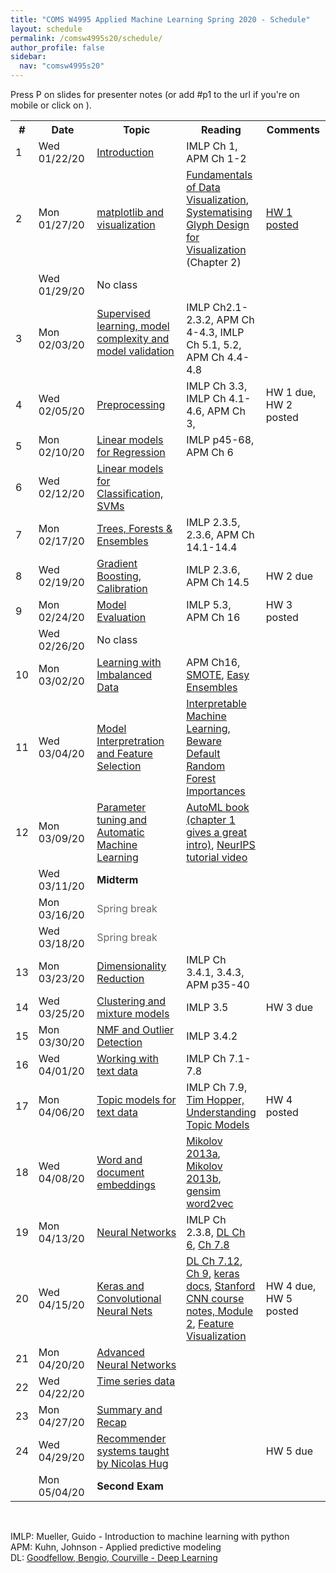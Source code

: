 ```yaml
---
title: "COMS W4995 Applied Machine Learning Spring 2020 - Schedule"
layout: schedule
permalink: /comsw4995s20/schedule/
author_profile: false
sidebar:
  nav: "comsw4995s20"
---
```


Press P on slides for presenter notes (or add #p1 to the url if you're on mobile or click on <i class="fas fa-comment-dots"></i>).

<div class="schedule">
<table cellspacing="0" border="0">
	<colgroup span="2"></colgroup>
	<colgroup></colgroup>
	<colgroup></colgroup>
	<colgroup></colgroup>
    <tr>
        <th>#</th>
        <th style="width:126px">Date</th>
        <th style="width:330px">Topic</th>
        <th>Reading</th>
        <th style="width:115px">Comments</th>
    </tr>
	<tr>
		<td>1</td>
		<td>Wed 01/22/20</td>
		<td><a href="https://amueller.github.io/COMS4995-s20/slides/aml-01-introduction/">Introduction</a>
		<a href="https://amueller.github.io/COMS4995-s20/slides/aml-01-introduction/#p1"><i class="fas fa-comment-dots"></i></a>
		&nbsp;<a href="https://www.youtube.com/watch?v=rbvpiPJuK64&list=PL_pVmAaAnxIRnSw6wiCpSvshFyCREZmlM"><i class="fab fa-youtube" aria-hidden="true"></i></a></td>
		<td>IMLP Ch 1, APM Ch 1-2</td>
		<td><br></td>
	</tr>
	<tr>
		<td>2</td>
		<td>Mon 01/27/20</td>
		<td><a href="https://amueller.github.io/COMS4995-s20/slides/aml-02-matplotlib">matplotlib and visualization</a>
		<a href="https://amueller.github.io/COMS4995-s20/slides/aml-02-matplotlib#p1"><i class="fas fa-comment-dots"></i></a>
		&nbsp;<a href="https://youtu.be/OW3oco7nlV4"><i class="fab fa-youtube" aria-hidden="true"></i></a></td>
		<td><a href="https://serialmentor.com/dataviz/">Fundamentals of Data Visualization</a>, <a href="https://ora.ox.ac.uk/objects/uuid:b98ccce1-038f-4c0a-a259-7f53dfe06ac7">Systematising Glyph Design for Visualization</a> (Chapter 2)</td>
		<td><a href="https://github.com/amueller/COMS4995-s20/raw/master/homework/homework1-spring-2020.pdf">HW 1 posted</a></td>
	</tr>
	<tr>
		<td><br></td>
		<td>Wed 01/29/20</td>
		<td>No class</td>
		<td></td>
		<td><br></td>
	</tr>
	<tr>
		<td>3</td>
		<td>Mon 02/03/20</td>
		<td><a href="https://amueller.github.io/COMS4995-s20/slides/aml-03-supervised-learning">Supervised learning, model complexity and model validation</a>
		<a href="https://amueller.github.io/COMS4995-s20/slides/aml-03-supervised-learning#p1"><i class="fas fa-comment-dots"></i></a>&nbsp;
		<a href="https://www.youtube.com/watch?v=7_YzyMYC2zM"><i class="fab fa-youtube" aria-hidden="true"></i></a>
        </td>
		<td>IMLP Ch2.1-2.3.2, APM Ch 4-4.3, IMLP Ch 5.1, 5.2, APM Ch 4.4-4.8</td>
		<td></td>
	</tr>
	<tr>
		<td>4<br></td>
		<td>Wed 02/05/20</td>
		<td><a href="https://amueller.github.io/COMS4995-s20/slides/aml-04-preprocessing">Preprocessing</a>
		<a href="https://amueller.github.io/COMS4995-s20/slides/aml-04-preprocessing#p1"><i class="fas fa-comment-dots"></i></a>
		&nbsp;<a href="https://www.youtube.com/watch?v=XpOBSaktb6s"><i class="fab fa-youtube" aria-hidden="true"></i></a>
        </td>
		<td>IMLP Ch 3.3, IMLP Ch 4.1-4.6, APM Ch 3,</td>
		<td>HW 1 due, HW 2 posted</td>
	</tr>
	<tr>
		<td>5</td>
		<td>Mon 02/10/20</td>
		<td><a href="#">Linear models for Regression</a> <a href="#"><i class="fas fa-comment-dots"></i></a>
		&nbsp;<a href="#"><i class="fab fa-youtube" aria-hidden="true"></i></a></td>
		<td>IMLP p45-68, APM Ch 6</td>
		<td></td>
	</tr>
	<tr>
		<td>6</td>
		<td>Wed 02/12/20</td>
		<td><a href="#">Linear models for Classification, SVMs</a>
		<a href="#"><i class="fas fa-comment-dots"></i></a>
		&nbsp;<a href="#"><i class="fab fa-youtube" aria-hidden="true"></i></a></td>
		<td></td>
		<td></td>
	</tr>
	<tr>
		<td>7</td>
		<td>Mon 02/17/20</td>
		<td><a href="#">Trees, Forests &amp; Ensembles</a>
		<a href="#"><i class="fas fa-comment-dots"></i></a>
		&nbsp;<a href="#"><i class="fab fa-youtube" aria-hidden="true"></i></a></td>
		<td>IMLP 2.3.5, 2.3.6, APM Ch 14.1-14.4</td>
		<td></td>
	</tr>
	<tr>
		<td>8<br></td>
		<td>Wed 02/19/20</td>
		<td><a href="#">Gradient Boosting, Calibration</a>
		<a href="#"><i class="fas fa-comment-dots"></i></a>
		&nbsp;<a href="#"><i class="fab fa-youtube" aria-hidden="true"></i></a></td>
		<td>IMLP 2.3.6, APM Ch 14.5</td>
		<td>HW 2 due</td>
	</tr>
	<tr>
		<td>9</td>
		<td>Mon 02/24/20</td>
		<td><a href="#">Model Evaluation</a>
		<a href="#"><i class="fas fa-comment-dots"></i></a>
		&nbsp;<a href="#"><i class="fab fa-youtube" aria-hidden="true"></i></a></td>
		<td>IMLP 5.3, APM Ch 16</td>
		<td>HW 3 posted</td>
	</tr>
	<tr>
		<td></td>
		<td>Wed 02/26/20</td>
		<td>No class
			</td>
		<td></td>
		<td></td>
	</tr>
	<tr>
		<td>10</td>
		<td>Mon 03/02/20</td>
		<td><a href="#">Learning with Imbalanced Data</a>
		<a href="#"><i class="fas fa-comment-dots"></i></a>
		&nbsp;<a href="#"><i class="fab fa-youtube" aria-hidden="true"></i></a></td>
		<td>APM Ch16, <a href="https://arxiv.org/pdf/1106.1813.pdf">SMOTE</a>, <a href="http://cs.nju.edu.cn/zhouzh/zhouzh.files/publication/tsmcb09.pdf">Easy Ensembles</a></td>
		<td></td>
	</tr>
	<tr>
		<td>11</td>
		<td>Wed 03/04/20</td>
        <td><a href="#">Model Interpretration and Feature Selection</a>
		<a href="#"><i class="fas fa-comment-dots"></i></a>
		&nbsp;<a href="#"><i class="fab fa-youtube" aria-hidden="true"></i></a></td>
        <td><a href="https://christophm.github.io/interpretable-ml-book/">Interpretable Machine Learning</a>, <a href="https://explained.ai/rf-importance/index.html">Beware Default Random Forest Importances</a></td>
		<td></td>
	</tr>
	<tr>
		<td>12</td>
		<td>Mon 03/09/20</td>
		<td><a href="#">Parameter tuning and Automatic Machine Learning</a>
		<a href="#"><i class="fas fa-comment-dots"></i></a>
		&nbsp;<a href="#"><i class="fab fa-youtube" aria-hidden="true"></i></a></td>
		<td><a href="https://www.automl.org/book/">AutoML book (chapter 1 gives a great intro)</a>, <a href="https://www.youtube.com/watch?v=0eBR8a4MQ30">NeurIPS tutorial video</a></td>
		<td></td>
	</tr>
	<tr>
		<td><br></td>
		<td>Wed 03/11/20</td>
		<td><b>Midterm</b></td>
		<td><br></td>
		<td><br></td>
	</tr>
	<tr>
		<td></td>
		<td>Mon 03/16/20</td>
		<td><font color="#666666">Spring break</font></td>
		<td><br></td>
		<td><br></td>
	</tr>
	<tr>
		<td><br></td>
		<td>Wed 03/18/20</td>
		<td><font color="#666666">Spring break</font></td>
		<td><br></td>
		<td><br></td>
	</tr>
	<tr>
		<td>13</td>
		<td>Mon 03/23/20</td>
		<td><a href="#">Dimensionality Reduction</a>
		 <a href="#"><i class="fas fa-comment-dots"></i></a>
		 &nbsp;<a href="#"><i class="fab fa-youtube" aria-hidden="true"></i></a></td>
		<td>IMLP Ch 3.4.1, 3.4.3, APM p35-40</td>
        <td></td>
	</tr>
    <tr>
		<td>14</td>
		<td>Wed 03/25/20</td>
		<td><a href="#">Clustering and mixture models</a>
		 <a href="#"><i class="fas fa-comment-dots"></i></a>
		 &nbsp;<a href="#"><i class="fab fa-youtube" aria-hidden="true"></i></a></td>
		<td>IMLP 3.5</td>
		<td>HW 3 due</td>
	</tr>
	<tr>
		<td>15</td>
		<td>Mon 03/30/20</td>
		<td><a href="#">NMF and Outlier Detection</a>
		 <a href="#"><i class="fas fa-comment-dots"></i></a>
		 &nbsp;<a href="#"><i class="fab fa-youtube" aria-hidden="true"></i></a></td>
		<td>IMLP 3.4.2</td>
		<td></td>
	</tr>
	<tr>
		<td>16</td>
		<td>Wed 04/01/20</td>
		<td><a href="#">Working with text data</a>
		 <a href="#"><i class="fas fa-comment-dots"></i></a>
		 &nbsp;<a href="#"><i class="fab fa-youtube" aria-hidden="true"></i></a></td>
		<td>IMLP Ch 7.1-7.8</td>
		<td><br></td>
	</tr>
	<tr>
		<td>17</td>
		<td>Mon 04/06/20</td>
		<td><a href="#">Topic models for text data</a>
		 <a href="#"><i class="fas fa-comment-dots"></i></a>
		 &nbsp;<a href="#"><i class="fab fa-youtube" aria-hidden="true"></i></a></td>
		<td>IMLP Ch 7.9, <a href="https://www.youtube.com/watch?v=_R66X_udxZQ">Tim Hopper, Understanding Topic Models</a></td>
		<td>HW 4 posted</td>
	</tr>
	<tr>
		<td>18</td>
		<td>Wed 04/08/20</td>
		<td><a href="#">Word and document embeddings</a>
		<a href="#"><i class="fas fa-comment-dots"></i></a>
		<a href="#"><i class="fab fa-youtube" aria-hidden="true"></i></a></td>
		<td><a href="https://papers.nips.cc/paper/5021-distributed-representations-of-words-and-phrases-and-their-compositionality.pdf">Mikolov 2013a</a>, <a href="http://www.aclweb.org/anthology/N13-1090">Mikolov 2013b</a>,
        <a href="https://github.com/RaRe-Technologies/gensim/blob/develop/docs/notebooks/word2vec.ipynb">gensim word2vec</a></td>
		<td></td>
	</tr>
	<tr>
		<td>19</td>
		<td>Mon 04/13/20</td>
		<td><a href="#">Neural Networks</a>
		<a href="#"><i class="fas fa-comment-dots"></i></a>
		<a href="#"><i class="fab fa-youtube" aria-hidden="true"></i></a></td>
		<td>IMLP Ch 2.3.8, <a href="http://www.deeplearningbook.org/contents/mlp.html">DL Ch 6</a>, <a href="http://www.deeplearningbook.org/contents/regularization.html">Ch 7.8</a></td>
		<td></td>
	</tr>
	<tr>
		<td>20</td>
		<td>Wed 04/15/20</td>
		<td><a href="#">Keras and Convolutional Neural Nets</a>
		<a href="#"><i class="fas fa-comment-dots"></i></a>
		<a href="#"><i class="fab fa-youtube" aria-hidden="true"></i></a></td>
		<td><a href="http://www.deeplearningbook.org/contents/regularization.html">DL Ch 7.12</a>, <a href="http://www.deeplearningbook.org/contents/convnets.html">Ch 9</a>, <a href="https://keras.io/">keras docs</a>, <a href="http://cs231n.github.io/">Stanford CNN course notes, Module 2</a>, <a href="https://distill.pub/2017/feature-visualization/">Feature Visualization</a></td>
		<td>HW 4 due,  HW 5 posted</td>
	</tr>
	<tr>
		<td>21</td>
		<td>Mon 04/20/20</td>
		<td><a href="#">Advanced Neural Networks</a>
		<a href="#"><i class="fas fa-comment-dots"></i></a>
		<a href="#"><i class="fab fa-youtube" aria-hidden="true"></i></a>
		</td>
		<td></td>
		<td><br></td>
	</tr>
	<tr>
		<td>22</td>
		<td>Wed 04/22/20</td>
		<td><a href="#">Time series data</a>
		<a href="#"><i class="fas fa-comment-dots"></i></a>
		 &nbsp;<a href="#"><i class="fab fa-youtube" aria-hidden="true"></i></a>
		</td>
		<td></td>
		<td><br></td>
	</tr>
	<tr>
		<td>23</td>
		<td>Mon 04/27/20</td>
		<td><a href="#">Summary and Recap</a>
		<a href="#"><i class="fas fa-comment-dots"></i></a>
		 &nbsp;<a href="#"><i class="fab fa-youtube" aria-hidden="true"></i></a></td>
		<td><br></td>
		<td></td>
	</tr>
	<tr>
		<td>24</td>
		<td>Wed 04/29/20</td>
		<td><a href="#">Recommender systems taught by Nicolas Hug</a>
		 <a href="#"><i class="fas fa-comment-dots"></i></a>
		 &nbsp;<a href="#"><i class="fab fa-youtube" aria-hidden="true"></i></a>
		</td>
		<td><br></td>
		<td>HW 5 due</td>
	</tr>
	<tr>
		<td></td>
		<td>Mon 05/04/20</td>
		<td><b>Second Exam</b></td>
		<td><br></td>
		<td><br></td>
	</tr>
</table>
</div>

<div class="post">
<br>
<p>
IMLP: Mueller, Guido - Introduction to machine learning with python<br>
APM: Kuhn, Johnson - Applied predictive modeling<br>
DL: <a href="http://www.deeplearningbook.org/">Goodfellow, Bengio, Courville - Deep Learning</a>
</p>
</div>
